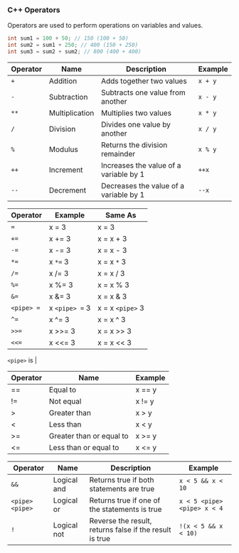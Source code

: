 ### C++ Operators
Operators are used to perform operations on variables and values.

```cpp
int sum1 = 100 + 50; // 150 (100 + 50)  
int sum2 = sum1 + 250; // 400 (150 + 250)  
int sum3 = sum2 + sum2; // 800 (400 + 400)
```

| Operator | Name | Description | Example |
| -------- | ---- | ----------- | ------- |
| `+` | Addition | Adds together two values | `x + y` |
| `-` | Subtraction | Subtracts one value from another | `x - y` |
| `**` | Multiplication | Multiplies two values | `x * y` |
| `/` | Division | Divides one value by another | `x / y` |
| `%` | Modulus | Returns the division remainder | `x % y` |
| `++` | Increment | Increases the value of a variable by 1 | `++x` |
| `--` | Decrement | Decreases the value of a variable by 1 | `--x` |

| Operator | Example | Same As |
| -------- | ------- | ------- |
| `=` | x = 3 | x = 3 |
| `+=` | x += 3 | x = x + 3 |
| `-=` | x -= 3 | x = x - 3 |
| `*=` | x `*=` 3 | x = x `*` 3
| `/=` | x /= 3 | x = x / 3 |
| `%=` | x %= 3 | x = x % 3 |
| `&=` | x &= 3 | x = x & 3 |
| `<pipe> =` | x `<pipe> =` 3 | x = x `<pipe>` 3 |
| `^=` | x ^= 3 | x = x ^ 3 |
| `>>=` | x >>= 3 | x = x >> 3 |
| `<<=` | x <<= 3 | x = x << 3 |

`<pipe>` is |

| Operator | Name | Example |
| -- | -- | -- |
| == | Equal to | x == y |
| != | Not equal | x != y |
| > | Greater than | x > y |
| < | Less than | x < y |
| >= | Greater than or equal to | x >= y |
| <= | Less than or equal to | x <= y |

| Operator | Name | Description | Example |
| -- | -- | -- | -- |
| `&&` | Logical and | Returns true if both statements are true | `x < 5 && x < 10` |
| `<pipe><pipe>` | Logical or | Returns true if one of the statements is true | `x < 5 <pipe><pipe> x < 4` |
| `!` | Logical not | Reverse the result, returns false if the result is true | `!(x < 5 && x < 10)` |